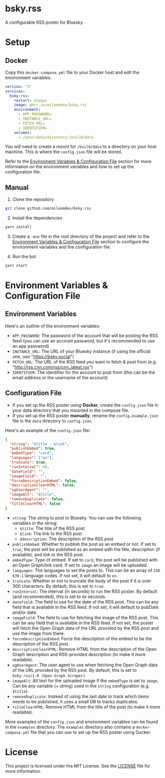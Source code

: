 # bsky.rss

A configurable RSS poster for Bluesky

# Setup

## Docker

Copy this `docker-compose.yml` file to your Docker host and edit the environment variables:

```yml
version: "3"
services:
  bsky-rss:
    restart: always
    image: ghcr.io/milanmdev/bsky.rss
    environment:
      - APP_PASSWORD=
      - INSTANCE_URL=
      - FETCH_URL=
      - IDENTIFIER=
    volumes:
      - /your/data/directory:/build/data
```

You will need to create a mount for `/build/data` to a directory on your host machine. This is where the `config.json` file will be stored.

Refer to the [Environment Variables & Configuration File](#environment-variables--configuration-file) section for more information on the environment variables and how to set up the configuration file.

## Manual

1. Clone the repository

```bash
git clone github.com/milanmdev/bsky.rss
```

2. Install the dependencies

```bash
yarn install
```

3. Create a `.env` file in the root directory of the project and refer to the [Environment Variables & Configuration File](#environment-variables--configuration-file) section to configure the environment variables and the configuration file.

4. Run the bot

```bash
yarn start
```

# Environment Variables & Configuration File

## Environment Variables

Here's an outline of the environment variables:

- `APP_PASSWORD`: The password of the account that will be posting the RSS feed (you can use an account password, but it's recommended to use an app password)
- `INSTANCE_URL`: The URL of your Bluesky instance (if using the official one, use "https://bsky.social")
- `FETCH_URL`: The URL of the RSS feed you want to fetch & post from (e.g. "http://rss.cnn.com/rss/cnn_latest.rss")
- `IDENTIFIER`: The identifier for the account to post from (this can be the email address or the username of the account)

## Configuration File

- If you set up the RSS poster using **Docker**, create the `config.json` file in your data directory that you mounted in the compose file.
- If you set up the RSS poster **manually**, rename the `config.example.json` file in the `data` directory to `config.json`.

Here's an example of the `config.json` file:

```json
{
  "string": "$title - $link",
  "publishEmbed": true,
  "embedType": "card",
  "languages": ["en"],
  "truncate": true,
  "runInterval": 60,
  "dateField": "",
  "imageField": "",
  "forceDescriptionEmbed": false,
  "descriptionClearHTML": false,
  "ogUserAgent": "",
  "imageAlt": "$title",
  "removeDuplicate": false,
  "titleClearHTML": false
}
```

- `string`: The string to post to Bluesky. You can use the following variables in the string:
  - `$title`: The title of the RSS post
  - `$link`: The link to the RSS post
  - `$description`: The description of the RSS post
- `publishEmbed`: Whether to publish the post as an embed or not. If set to `true`, the post will be published as an embed with the title, description (if available), and link to the RSS post.
- `embedType`: Type of embed. If set to `card`, the post will be published with an Open Graph/link card. If set to `image` an image will be uploaded.
- `languages`: The languages to set the posts to. This can be an array of `ISO 639-1` language codes. If not set, it will default to `en`.
- `truncate`: Whether or not to truncate the body of the post if it is over 300 characters. By default, this is set to `true`.
- `runInterval`: The interval (in seconds) to run the RSS poster. By default (and recommended), this is set to `60` seconds.
- `dateField`: The field to use for the date of the RSS post. This can be any field that is available in the RSS feed. If not set, it will default to pubDate and/or date.
- `imageField`: The field to use for fetching the image of the RSS post. This can be any field that is available in the RSS feed. If not set, the poster will fetch the Open Graph data of the URL provided by the RSS post and use the image from there.
- `forceDescriptionEmbed`: Force the description of the embed to be the description of the RSS post.
- `descriptionClearHTML`: Remove HTML from the description of the Open Graph description and RSS-provided description (to make it more readable).
- `ogUserAgent`: The user agent to use when fetching the Open Graph data of the URL provided by the RSS post. By default, this is set to `bsky.rss/1.0 (Open Graph Scraper)`.
- `imageAlt`: Alt text for the uploaded image if the `embedType` is set to `image`. Can be any variable (+ string) used in the `string` configuration (e.g. `$title`).
- `removeDuplicate`: Instead of using the last date to track which items needs to be published, it uses a small DB to tracks duplicates.
- `titleClearHTML`: Remove HTML from the title of the post (to make it more readable).

More examples of the `config.json` and environment variables can be found in the `examples` directory. The `examples` directory also contains a `docker-compose.yml` file that you can use to set up the RSS poster using Docker.

# License

This project is licensed under the MIT License. See the [LICENSE](LICENSE) file for more information.
